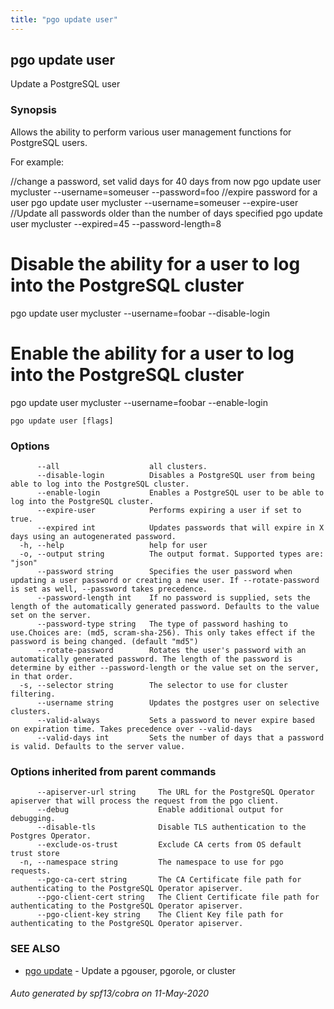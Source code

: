 ```yaml
---
title: "pgo update user"
---
```

## pgo update user

Update a PostgreSQL user

### Synopsis

Allows the ability to perform various user management functions for PostgreSQL users.

For example:

//change a password, set valid days for 40 days from now
pgo update user mycluster --username=someuser --password=foo
//expire password for a user
pgo update user mycluster --username=someuser --expire-user
//Update all passwords older than the number of days specified
pgo update user mycluster --expired=45 --password-length=8

# Disable the ability for a user to log into the PostgreSQL cluster
pgo update user mycluster --username=foobar --disable-login

# Enable the ability for a user to log into the PostgreSQL cluster
pgo update user mycluster --username=foobar --enable-login
		

```
pgo update user [flags]
```

### Options

```
      --all                    all clusters.
      --disable-login          Disables a PostgreSQL user from being able to log into the PostgreSQL cluster.
      --enable-login           Enables a PostgreSQL user to be able to log into the PostgreSQL cluster.
      --expire-user            Performs expiring a user if set to true.
      --expired int            Updates passwords that will expire in X days using an autogenerated password.
  -h, --help                   help for user
  -o, --output string          The output format. Supported types are: "json"
      --password string        Specifies the user password when updating a user password or creating a new user. If --rotate-password is set as well, --password takes precedence.
      --password-length int    If no password is supplied, sets the length of the automatically generated password. Defaults to the value set on the server.
      --password-type string   The type of password hashing to use.Choices are: (md5, scram-sha-256). This only takes effect if the password is being changed. (default "md5")
      --rotate-password        Rotates the user's password with an automatically generated password. The length of the password is determine by either --password-length or the value set on the server, in that order.
  -s, --selector string        The selector to use for cluster filtering.
      --username string        Updates the postgres user on selective clusters.
      --valid-always           Sets a password to never expire based on expiration time. Takes precedence over --valid-days
      --valid-days int         Sets the number of days that a password is valid. Defaults to the server value.
```

### Options inherited from parent commands

```
      --apiserver-url string     The URL for the PostgreSQL Operator apiserver that will process the request from the pgo client.
      --debug                    Enable additional output for debugging.
      --disable-tls              Disable TLS authentication to the Postgres Operator.
      --exclude-os-trust         Exclude CA certs from OS default trust store
  -n, --namespace string         The namespace to use for pgo requests.
      --pgo-ca-cert string       The CA Certificate file path for authenticating to the PostgreSQL Operator apiserver.
      --pgo-client-cert string   The Client Certificate file path for authenticating to the PostgreSQL Operator apiserver.
      --pgo-client-key string    The Client Key file path for authenticating to the PostgreSQL Operator apiserver.
```

### SEE ALSO

* [pgo update](/pgo-client/reference/pgo_update/)	 - Update a pgouser, pgorole, or cluster

###### Auto generated by spf13/cobra on 11-May-2020
